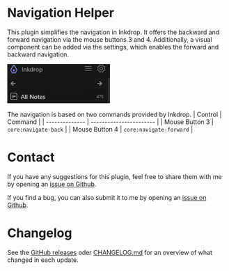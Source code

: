 # Navigation Helper

This plugin simplifies the navigation in Inkdrop.
It offers the backward and forward navigation via the mouse buttons 3 and 4.
Additionally, a visual component can be added via the settings, which enables the forward and backward navigation.

![Screenshot Navigation Component](./img/navigation-component.png)

The navigation is based on two commands provided by Inkdrop.
| Control | Command |
| -------------- | ----------------------- |
| Mouse Button 3 | `core:navigate-back` |
| Mouse Button 4 | `core:navigate-forward` |

# Contact

If you have any suggestions for this plugin, feel free to share them with me by opening an [issue on Github](https://github.com/keisir/inkdrop-navigation-helper/issues).

If you find a bug, you can also submit it to me by opening an [issue on Github](https://github.com/keisir/inkdrop-navigation-helper/issues).

# Changelog

See the [GitHub releases](https://github.com/keisir/inkdrop-navigation-helper/releases) oder [CHANGELOG.md](CHANGELOG.md) for an overview of what changed in each update.
